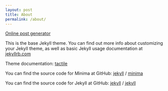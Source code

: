 ```yaml
---
layout: post
title: About
permalink: /about/
---
```



[Online post generator](https://anasrar.github.io/Jekyll-Post-Generator/)

This is the base Jekyll theme. You can find out more info about customizing your Jekyll theme, as well as basic Jekyll usage documentation at [jekyllrb.com](https://jekyllrb.com/)

Theme documentation:
[tactile](https://pages-themes.github.io/tactile/)

You can find the source code for Minima at GitHub:
[jekyll][jekyll-organization] /
[minima](https://github.com/jekyll/minima)

You can find the source code for Jekyll at GitHub:
[jekyll][jekyll-organization] /
[jekyll](https://github.com/jekyll/jekyll)


[jekyll-organization]: https://github.com/jekyll
